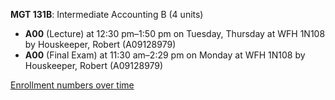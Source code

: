 **MGT 131B**: Intermediate Accounting B (4 units)

- **A00** (Lecture) at 12:30 pm–1:50 pm on Tuesday, Thursday at WFH 1N108 by Houskeeper, Robert (A09128979)
- **A00** (Final Exam) at 11:30 am–2:29 pm on Monday at WFH 1N108 by Houskeeper, Robert (A09128979)

[Enrollment numbers over time](./MGT131B.tsv)
